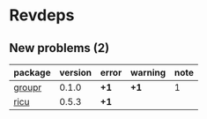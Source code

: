 # Revdeps

## New problems (2)

|package |version |error  |warning |note |
|:-------|:-------|:------|:-------|:----|
|[groupr](problems.md#groupr)|0.1.0   |__+1__ |__+1__  |1    |
|[ricu](problems.md#ricu)|0.5.3   |__+1__ |        |     |


